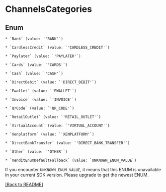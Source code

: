 # ChannelsCategories




## Enum


    * `Bank` (value: `'BANK'`)

    * `CardlessCredit` (value: `'CARDLESS_CREDIT'`)

    * `Paylater` (value: `'PAYLATER'`)

    * `Cards` (value: `'CARDS'`)

    * `Cash` (value: `'CASH'`)

    * `DirectDebit` (value: `'DIRECT_DEBIT'`)

    * `Ewallet` (value: `'EWALLET'`)

    * `Invoice` (value: `'INVOICE'`)

    * `QrCode` (value: `'QR_CODE'`)

    * `RetailOutlet` (value: `'RETAIL_OUTLET'`)

    * `VirtualAccount` (value: `'VIRTUAL_ACCOUNT'`)

    * `Xenplatform` (value: `'XENPLATFORM'`)

    * `DirectBankTransfer` (value: `'DIRECT_BANK_TRANSFER'`)

    * `Other` (value: `'OTHER'`)

    * `XenditEnumDefaultFallback` (value: `UNKNOWN_ENUM_VALUE`)

If you encounter `UNKNOWN_ENUM_VALUE`, it means that this ENUM is unavailable in your current SDK version. Please upgrade to get the newest ENUM.


[[Back to README]](../../README.md)
